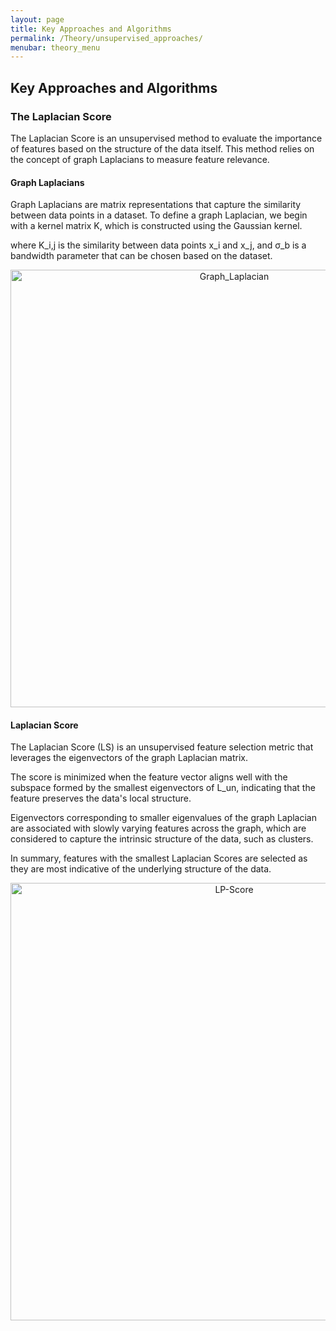```yaml
---
layout: page
title: Key Approaches and Algorithms
permalink: /Theory/unsupervised_approaches/
menubar: theory_menu
---
```


## Key Approaches and Algorithms

### The Laplacian Score

The Laplacian Score is an unsupervised method to evaluate the importance of features based on the structure of the data itself. This method relies on the concept of graph Laplacians to measure feature relevance.

#### Graph Laplacians

Graph Laplacians are matrix representations that capture the similarity between data points in a dataset. To define a graph Laplacian, we begin with a kernel matrix K, which is constructed using the Gaussian kernel.

where K_i,j is the similarity between data points x_i and x_j, and σ_b is a bandwidth parameter that can be chosen based on the dataset.

<p align="center">
  <img src="/project-featselectlib/docs/assets/image/graph_laplacian.png" alt="Graph_Laplacian" width="700"/>
</p>

#### Laplacian Score

The Laplacian Score (LS) is an unsupervised feature selection metric that leverages the eigenvectors of the graph Laplacian matrix.

The score is minimized when the feature vector aligns well with the subspace formed by the smallest eigenvectors of L_un, indicating that the feature preserves the data's local structure.

Eigenvectors corresponding to smaller eigenvalues of the graph Laplacian are associated with slowly varying features across the graph, which are considered to capture the intrinsic structure of the data, such as clusters.

In summary, features with the smallest Laplacian Scores are selected as they are most indicative of the underlying structure of the data.

<p align="center">
  <img src="/project-featselectlib/docs/assets/image/ls_fig4.png" alt="LP-Score" width="700"/>
</p>

